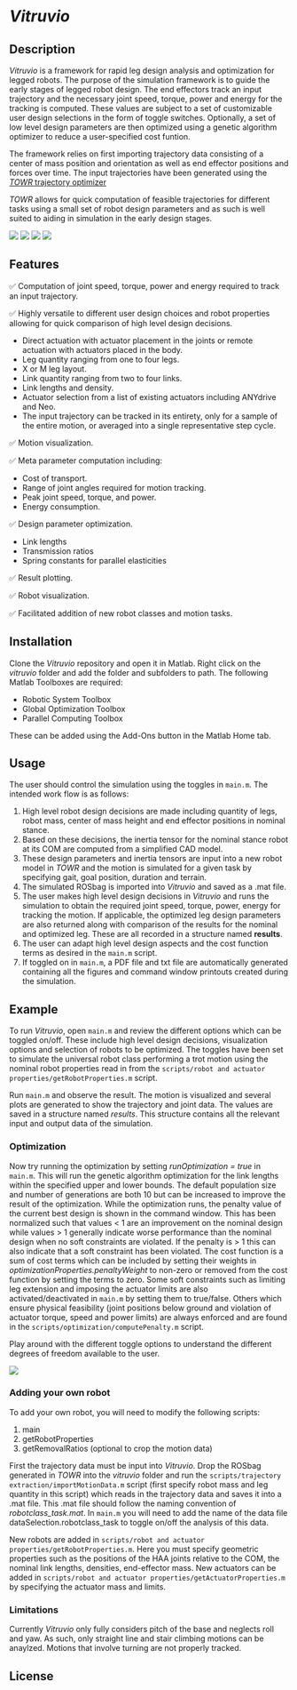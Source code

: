 # _Vitruvio_

## Description

_Vitruvio_ is a framework for rapid leg design analysis and optimization for legged robots. The purpose of the simulation framework is to guide the early stages of legged robot design. The end effectors track an input trajectory and the necessary joint speed, torque, power and energy for the tracking is computed. These values are subject to a set of customizable user design selections in the form of toggle switches. Optionally, a set of low level design parameters are then optimized using a genetic algorithm optimizer to reduce a user-specified cost funtion.

The framework relies on first importing trajectory data consisting of a center of mass position and orientation as well as end effector positions and forces over time. The input trajectories have been generated using the [_TOWR_ trajectory optimizer](https://github.com/ethz-adrl/towr) 

_TOWR_ allows for quick computation of feasible trajectories for different tasks using a small set of robot design parameters and as such is well suited to aiding in simulation in the early design stages. 

![](results/sampleVisualization_1.gif)
![](results/sampleVisualization_2.gif)
![](results/sampleVisualization_3.gif)
![](results/sampleVisualization_4.gif)

## Features

:white_check_mark: Computation of joint speed, torque, power and energy required to track an input trajectory.

:white_check_mark: Highly versatile to different user design choices and robot properties allowing for quick comparison of high level design decisions.

   * Direct actuation with actuator placement in the joints or remote actuation with actuators placed in the body.
   * Leg quantity ranging from one to four legs.
   * X or M leg layout.
   * Link quantity ranging from two to four links.
   * Link lengths and density.
   * Actuator selection from a list of existing actuators including ANYdrive and Neo.
   * The input trajectory can be tracked in its entirety, only for a sample of the entire motion, or averaged into a single representative step cycle.

:white_check_mark: Motion visualization.

:white_check_mark: Meta parameter computation including:

   * Cost of transport.
   * Range of joint angles required for motion tracking.
   * Peak joint speed, torque, and power.
   * Energy consumption.

:white_check_mark: Design parameter optimization.

   * Link lengths 
   * Transmission ratios
   * Spring constants for parallel elasticities
   
:white_check_mark: Result plotting.

:white_check_mark: Robot visualization.

:white_check_mark: Facilitated addition of new robot classes and motion tasks.


## Installation

Clone the _Vitruvio_ repository and open it in Matlab. Right click on the _vitruvio_ folder and add the folder and subfolders to path. The following Matlab Toolboxes are required:

   * Robotic System Toolbox
   * Global Optimization Toolbox
   * Parallel Computing Toolbox
   
These can be added using the Add-Ons button in the Matlab Home tab.

## Usage
 
The user should control the simulation using the toggles in `main.m`.
The intended work flow is as follows:
   
   1. High level robot design decisions are made including quantity of legs, robot mass, center of mass height and end effector positions in nominal stance.
   2. Based on these decisions, the inertia tensor for the nominal stance robot at its COM are computed from a simplified CAD model.
   3. These design parameters and inertia tensors are input into a new robot model in _TOWR_ and the motion is simulated for a given task by specifying gait, goal position, duration and terrain.
   4. The simulated ROSbag is imported into _Vitruvio_ and saved as a .mat file.
   5. The user makes high level design decisions in _Vitruvio_ and runs the simulation to obtain the required joint speed, torque, power, energy for tracking the motion. If applicable, the optimized leg design parameters are also returned along with comparison of the results for the nominal and optimized leg. These are all recorded in a structure named __results__.
   6. The user can adapt high level design aspects and the cost function terms as desired in the `main.m` script.
   7. If toggled on in `main.m`, a PDF file and txt file are automatically generated containing all the figures and command window printouts created during the simulation. 

## Example

To run _Vitruvio_, open `main.m` and review the different options which can be toggled on/off. These include high level design decisions, visualization options and selection of robots to be optimized. 
The toggles have been set to simulate the universal robot class performing a trot motion using the nominal robot properties read in from the `scripts/robot and actuator properties/getRobotProperties.m` script. 

Run `main.m` and observe the result. The motion is visualized and several plots are generated to show the trajectory and joint data. The values are saved in a structure named _results_. This structure contains all the relevant input and output data of the simulation.

### Optimization 

Now try running the optimization by setting _runOptimization = true_ in `main.m`. This will run the genetic algorithm optimization for the link lengths within the specified upper and lower bounds. The default population size and number of generations are both 10 but can be increased to improve the result of the optimization. While the optimization runs, the penalty value of the current best design is shown in the command window. This has been normalized such that values < 1 are an improvement on the nominal design while values > 1 generally indicate worse performance than the nominal design when no soft constraints are violated. If the penalty is > 1 this can also indicate that a soft constraint has been violated. 
The cost function is a sum of cost terms which can be included by setting their weights in _optimizationProperties.penaltyWeight_ to non-zero or removed from the cost function by setting the terms to zero. Some soft constraints such as limiting leg extension and imposing the actuator limits are also activated/deactivated in `main.m` by setting them to true/false. Others which ensure physical feasibility (joint positions below ground and violation of actuator torque, speed and power limits) are always enforced and are found in the `scripts/optimization/computePenalty.m` script.

Play around with the different toggle options to understand the different degrees of freedom available to the user.

![](results/sampleOptimization.gif)

### Adding your own robot 

To add your own robot, you will need to modify the following scripts:
   1. main
   2. getRobotProperties
   3. getRemovalRatios (optional to crop the motion data)
   
First the trajectory data must be input into _Vitruvio_. Drop the ROSbag generated in _TOWR_ into the _vitruvio_ folder and run the `scripts/trajectory extraction/importMotionData.m` script (first specify robot mass and leg quantity in this script) which reads in the trajectory data and saves it into a .mat file. This .mat file should follow the naming convention of _robotclass_task.mat_. In `main.m` you will need to add the name of the data file dataSelection.robotclass_task to toggle on/off the analysis of this data. 

New robots are added in `scripts/robot and actuator properties/getRobotProperties.m`. Here you must specify geometric properties such as the positions of the HAA joints relative to the COM, the nominal link lengths, densities, end-effector mass. New actuators can be added in `scripts/robot and actuator properties/getActuatorProperties.m` by specifying the actuator mass and limits.

### Limitations
Currently _Vitruvio_ only fully considers pitch of the base and neglects roll and yaw. As such, only straight line and stair climbing motions can be anaylzed. Motions that involve turning are not properly tracked.

## License
